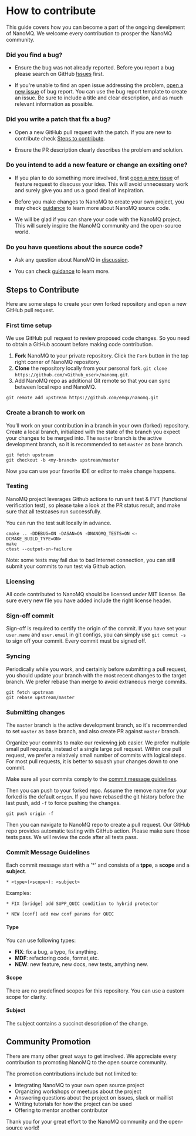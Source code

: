 # How to contribute

This guide covers how you can become a part of the ongoing develpment of NanoMQ. We welcome every contribution to prosper the NanoMQ community.

### Did you find a bug?

* Ensure the bug was not already reported. Before you report a bug please search on GitHub [Issues](https://github.com/emqx/nanomq/issues) first.

* If you're unable to find an open issue addressing the problem, [open a new issue](https://github.com/emqx/nanomq/issues/new/choose) of bug report.
 You can use the bug report template to create an issue. Be sure to include a title and clear description, and as much relevant information as possible.

### Did you write a patch that fix a bug?

* Open a new GitHub pull request with the patch. If you are new to contribute check [Steps to contribute](#steps-to-contribute).
  
* Ensure the PR description clearly describes the problem and solution.


### Do you intend to add a new feature or change an exsiting one?

* If you plan to do something more involved, first [open a new issue](https://github.com/emqx/nanomq/issues/new/choose) of feature request to disscuss your idea.
 This will avoid unnecessary work and surely give you and us a good deal of inspiration.
  
* Before you make changes to NanoMQ to create your own project, you may check [guidance](./CodeGuidance.md) to learn more about NanoMQ source code.

* We will be glad if you can share your code with the NanoMQ project. This will surely inspire the NanoMQ community and the open-source world.

### Do you have questions about the source code?

* Ask any question about NanoMQ in [discussion](https://github.com/emqx/nanomq/discussions).
  
* You can check [guidance](./CodeGuidance.md) to learn more.

## Steps to Contribute

Here are some steps to create your own forked repository and open a new GitHub pull request.

### First time setup

We use GitHub pull request to review proposed code changes. So you need to obtain a GitHub account before making code contribution.

1. **Fork** NanoMQ to your private repository. Click the `Fork` button in the top right corner of NanoMQ repository.
2. **Clone** the repository locally from your personal fork. `git clone https://github.com/<Github_user>/nanomq.git`.
3. Add NanoMQ repo as additional Git remote so that you can sync between local repo and NanoMQ.

```shell
git remote add upstream https://github.com/emqx/nanomq.git
```

### Create a branch to work on

You’ll work on your contribution in a branch in your own (forked) repository. Create a local branch, initialized with
the state of the branch you expect your changes to be merged into. The `master` branch is the active development branch, so
it is recommended to set `master` as base branch.

```shell
git fetch upstream
git checkout -b <my-branch> upstream/master
```

Now you can use your favorite IDE or editor to make change happens.

### Testing

NanoMQ project leverages Github actions to run unit test & FVT (functional verification test), so please take a
look at the PR status result, and make sure that all testcases run successfully.

You can run the test suit locally in advance.

```shell
cmake .. -DDEBUG=ON -DASAN=ON -DNANOMQ_TESTS=ON <-DCMAKE_BUILD_TYPE=ON>
make
ctest --output-on-failure
```
Note: some tests may fail due to bad Internet connection, you can still submit your commits to run test via Github action.

### Licensing

All code contributed to NanoMQ should be licensed under MIT license. Be sure every new file you have added include the right license header.

### Sign-off commit

Sign-off is required to certify the origin of the commit. If you have set your `user.name` and `user.email` in git configs,
 you can simply use `git commit -s` to sign off your commit. Every commit
must be signed off.

### Syncing

Periodically while you work, and certainly before submitting a pull request, you should update your branch with the most
recent changes to the target branch. We prefer rebase than merge to avoid extraneous merge commits.

```shell
git fetch upstream
git rebase upstream/master
```

### Submitting changes

The `master` branch is the active development branch, so it's recommended to set `master` as base branch, and also create PR
against `master` branch.

Organize your commits to make our reviewing job easier. We prefer multiple small pull requests, instead of a single large pull request.
 Within one pull request, we prefer a relatively small number of commits with logical steps. 
 For most pull requests, it is better to squash your changes down to one commit.

Make sure all your commits comply to the [commit message guidelines](#commit-message-guidelines).

Then you can push to your forked repo. Assume the remove name for your forked is the default `origin`. If you have
rebased the git history before the last push, add `-f` to force pushing the changes.

```shell
git push origin -f
```

Then you can navigate to NanoMQ repo to create a pull request. Our GitHub repo provides automatic testing with GitHub action.
 Please make sure those tests pass. We will review the code after all tests pass.

### Commit Message Guidelines
<!-- this may need further discussion -->

Each commit message start with a '*' and consists of a **tppe**, a **scope** and a **subject**.

```text
* <type>(<scope>): <subject>
```

Examples:

```text
* FIX [bridge] add SUPP_QUIC condition to hybrid protector 
```

```text
* NEW [conf] add new conf params for QUIC
```

#### Type

You can use following types:

- **FIX**: fix a bug, a typo, fix anything.
- **MDF**: refactoring code, format,etc.
- **NEW**: new feature, new docs, new tests, anything new.

#### Scope

There are no predefined scopes for this repository. You can use a custom scope for clarity.

#### Subject

The subject contains a succinct description of the change.

## Community Promotion

There are many other great ways to get involved. We appreciate every contribution to promoting NanoMQ to the open source community.

The promotion contributions include but not limited to:

- Integrating NanoMQ to your own open source project
- Organizing workshops or meetups about the project
- Answering questions about the project on issues, slack or maillist
- Writing tutorials for how the project can be used
- Offering to mentor another contributor

Thank you for your great effort to the NanoMQ community and the open-source world!